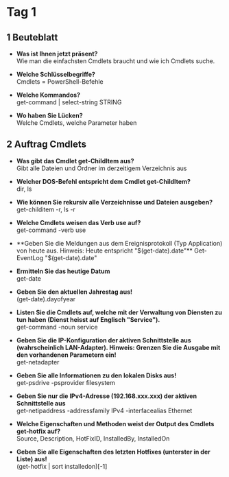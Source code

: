 # Tag 1

## 1 Beuteblatt

- **Was ist Ihnen jetzt präsent?**  
Wie man die einfachsten Cmdlets braucht und wie ich Cmdlets suche.

- **Welche Schlüsselbegriffe?**  
Cmdlets = PowerShell-Befehle

- **Welche Kommandos?**  
get-command | select-string STRING

- **Wo haben Sie Lücken?**  
Welche Cmdlets, welche Parameter haben

## 2 Auftrag Cmdlets

- **Was gibt das Cmdlet get-ChildItem aus?**  
Gibt alle Dateien und Ordner im derzeitigem Verzeichnis aus

- **Welcher DOS-Befehl entspricht dem Cmdlet get-ChildItem?**  
dir, ls

- **Wie können Sie rekursiv alle Verzeichnisse und Dateien ausgeben?**  
get-childitem -r, ls -r

- **Welche Cmdlets weisen das Verb use auf?**  
get-command -verb use

- **Geben Sie die Meldungen aus dem Ereignisprotokoll (Typ Application) von heute aus. Hinweis: Heute entspricht "$(get-date).date"**  
Get-EventLog "$(get-date).date"

- **Ermitteln Sie das heutige Datum**  
get-date

- **Geben Sie den aktuellen Jahrestag aus!**  
(get-date).dayofyear

- **Listen Sie die Cmdlets auf, welche mit der Verwaltung von Diensten zu tun haben (Dienst heisst auf Englisch "Service").**  
get-command -noun service

- **Geben Sie die IP-Konfiguration der aktiven Schnittstelle aus (wahrscheinlich LAN-Adapter). Hinweis: Grenzen Sie die Ausgabe mit den vorhandenen Parametern ein!**  
get-netadapter

- **Geben Sie alle Informationen zu den lokalen Disks aus!**  
get-psdrive -psprovider filesystem

- **Geben Sie nur die IPv4-Adresse (192.168.xxx.xxx) der aktiven Schnittstelle aus**  
get-netipaddress -addressfamily IPv4 -interfacealias Ethernet

- **Welche Eigenschaften und Methoden weist der Output des Cmdlets get-hotfix auf?**  
Source, Description, HotFixID, InstalledBy, InstalledOn

- **Geben Sie alle Eigenschaften des letzten Hotfixes (unterster in der Liste) aus!**  
(get-hotfix | sort installedon)[-1]